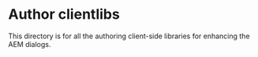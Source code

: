 # Author clientlibs

This directory is for all the authoring client-side libraries for enhancing the AEM dialogs. 

